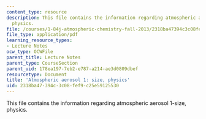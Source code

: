 ```yaml
---
content_type: resource
description: This file contains the information regarding atmospheric aerosol 1-size,
  physics.
file: /courses/1-84j-atmospheric-chemistry-fall-2013/2318ba47394c3c08fef9c25e59125530_MIT1_84JF13_Lec17_arosls.pdf
file_type: application/pdf
learning_resource_types:
- Lecture Notes
ocw_type: OCWFile
parent_title: Lecture Notes
parent_type: CourseSection
parent_uid: 178ea197-7eb2-e787-a214-ae3d0809dbef
resourcetype: Document
title: 'Atmospheric aerosol 1: size, physics'
uid: 2318ba47-394c-3c08-fef9-c25e59125530
---
```

This file contains the information regarding atmospheric aerosol 1-size, physics.

